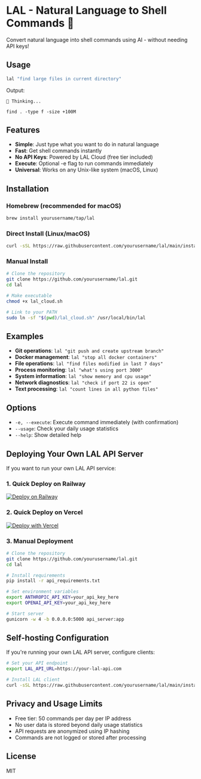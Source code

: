 # LAL - Natural Language to Shell Commands 🚀

Convert natural language into shell commands using AI - without needing API keys!

## Usage

```bash
lal "find large files in current directory"
```

Output:
```
🤔 Thinking...

find . -type f -size +100M
```

## Features

- **Simple**: Just type what you want to do in natural language
- **Fast**: Get shell commands instantly
- **No API Keys**: Powered by LAL Cloud (free tier included)
- **Execute**: Optional -e flag to run commands immediately
- **Universal**: Works on any Unix-like system (macOS, Linux)

## Installation

### Homebrew (recommended for macOS)

```bash
brew install yourusername/tap/lal
```

### Direct Install (Linux/macOS)

```bash
curl -sSL https://raw.githubusercontent.com/yourusername/lal/main/install.sh | bash
```

### Manual Install

```bash
# Clone the repository
git clone https://github.com/yourusername/lal.git
cd lal

# Make executable
chmod +x lal_cloud.sh

# Link to your PATH
sudo ln -sf "$(pwd)/lal_cloud.sh" /usr/local/bin/lal
```

## Examples

- **Git operations**: `lal "git push and create upstream branch"`
- **Docker management**: `lal "stop all docker containers"`
- **File operations**: `lal "find files modified in last 7 days"`
- **Process monitoring**: `lal "what's using port 3000"`
- **System information**: `lal "show memory and cpu usage"`
- **Network diagnostics**: `lal "check if port 22 is open"`
- **Text processing**: `lal "count lines in all python files"`

## Options

- `-e, --execute`: Execute command immediately (with confirmation)
- `--usage`: Check your daily usage statistics
- `--help`: Show detailed help

## Deploying Your Own LAL API Server

If you want to run your own LAL API service:

### 1. Quick Deploy on Railway

[![Deploy on Railway](https://railway.app/button.svg)](https://railway.app/template/fSgafU)

### 2. Quick Deploy on Vercel

[![Deploy with Vercel](https://vercel.com/button)](https://vercel.com/new/clone?repository-url=https%3A%2F%2Fgithub.com%2Fyourusername%2Flal)

### 3. Manual Deployment

```bash
# Clone the repository
git clone https://github.com/yourusername/lal.git
cd lal

# Install requirements
pip install -r api_requirements.txt

# Set environment variables
export ANTHROPIC_API_KEY=your_api_key_here
export OPENAI_API_KEY=your_api_key_here

# Start server
gunicorn -w 4 -b 0.0.0.0:5000 api_server:app
```

## Self-hosting Configuration

If you're running your own LAL API server, configure clients:

```bash
# Set your API endpoint
export LAL_API_URL=https://your-lal-api.com

# Install LAL client
curl -sSL https://raw.githubusercontent.com/yourusername/lal/main/install.sh | bash
```

## Privacy and Usage Limits

- Free tier: 50 commands per day per IP address
- No user data is stored beyond daily usage statistics
- API requests are anonymized using IP hashing
- Commands are not logged or stored after processing

## License

MIT 
